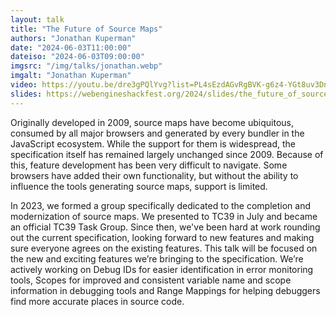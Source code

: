 ```yaml
---
layout: talk
title: "The Future of Source Maps"
authors: "Jonathan Kuperman"
date: "2024-06-03T11:00:00"
dateiso: "2024-06-03T09:00:00"
imgsrc: "/img/talks/jonathan.webp"
imgalt: "Jonathan Kuperman"
video: https://youtu.be/dre3gPQlYvg?list=PL4sEzdAGvRgBVK-g6z4-YGt8uv3Dni6ag
slides: https://webengineshackfest.org/2024/slides/the_future_of_source_maps_by_jonathan_kuperman.pdf
---
```


Originally developed in 2009, source maps have become ubiquitous, consumed by all major browsers and generated by every bundler in the JavaScript ecosystem. While the support for them is widespread, the specification itself has remained largely unchanged since 2009. Because of this, feature development has been very difficult to navigate. Some browsers have added their own functionality, but without the ability to influence the tools generating source maps, support is limited.

In 2023, we formed a group specifically dedicated to the completion and modernization of source maps. We presented to TC39 in July and became an official TC39 Task Group. Since then, we've been hard at work rounding out the current specification, looking forward to new features and making sure everyone agrees on the existing features. This talk will be focused on the new and exciting features we’re bringing to the specification. We’re actively working on Debug IDs for easier identification in error monitoring tools, Scopes for improved and consistent variable name and scope information in debugging tools and Range Mappings for helping debuggers find more accurate places in source code.

